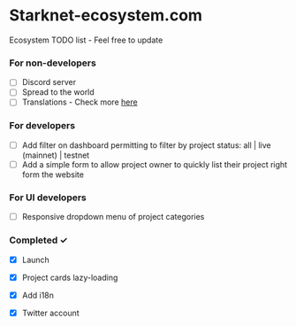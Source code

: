 # Starknet-ecosystem.com
Ecosystem TODO list - Feel free to update

### For non-developers
- [ ] Discord server
- [ ] Spread to the world
- [ ] Translations - Check more [here](https://github.com/419Labs/starknet-ecosystem.com/tree/main/src/assets/locales)

### For developers
- [ ] Add filter on dashboard permitting to filter by project status: all | live (mainnet) | testnet
- [ ] Add a simple form to allow project owner to quickly list their project right form the website

### For UI developers
- [ ] Responsive dropdown menu of project categories

### Completed ✓
- [x] Launch 
- [x] Project cards lazy-loading
- [x] Add i18n
- [x] Twitter account


